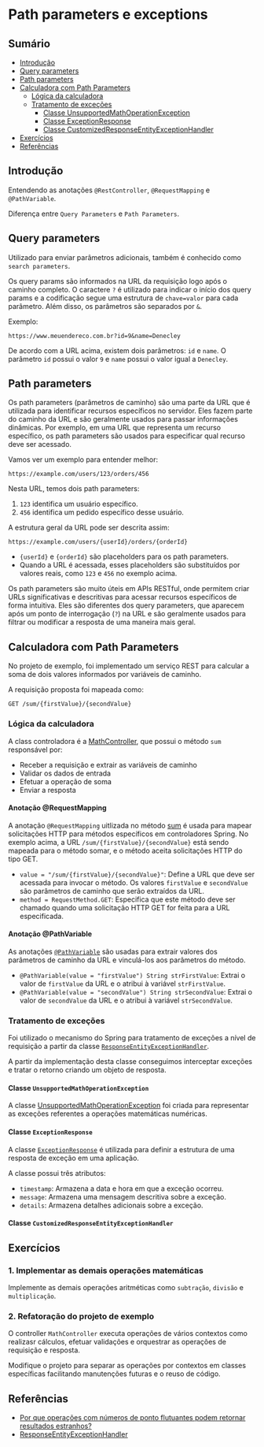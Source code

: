 # Path parameters e exceptions

## Sumário
- [Introdução](#introdução)
- [Query parameters](#query-parameters)
- [Path parameters](#path-parameters)
- [Calculadora com Path Parameters](#calculadora-com-path-parameters)
  - [Lógica da calculadora](#lógica-da-calculadora)
  - [Tratamento de exceções](#tratamento-de-exceções)
    - [Classe UnsupportedMathOperationException](#classe-unsupportedmathoperationexception)
    - [Classe ExceptionResponse](#classe-exceptionresponse)
    - [Classe CustomizedResponseEntityExceptionHandler](#classe-customizedresponseentityexceptionhandler)
- [Exercícios](#exercícios)
- [Referências](#referências)

## Introdução
Entendendo as anotações `@RestController`, `@RequestMapping` e `@PathVariable`.

Diferença entre `Query Parameters` e `Path Parameters`.

## Query parameters
Utilizado para enviar parâmetros adicionais, também é conhecido como `search parameters`. 

Os query params são informados na URL da requisição logo após o caminho completo. O caractere `?` é utilizado para indicar o início dos query params e a codificação segue uma estrutura de `chave=valor` para cada parâmetro. Além disso, os parâmetros são separados por `&`.

Exemplo:
```
https://www.meuendereco.com.br?id=9&name=Denecley
```
De acordo com a URL acima, existem dois parâmetros: `id` e `name`. O parâmetro `id` possui o valor `9` e `name` possui o valor igual a `Denecley`.

## Path parameters
Os path parameters (parâmetros de caminho) são uma parte da URL que é utilizada para identificar recursos específicos no servidor. Eles fazem parte do caminho da URL e são geralmente usados para passar informações dinâmicas. Por exemplo, em uma URL que representa um recurso específico, os path parameters são usados para especificar qual recurso deve ser acessado.

Vamos ver um exemplo para entender melhor:

```
https://example.com/users/123/orders/456
```

Nesta URL, temos dois path parameters:
1. `123` identifica um usuário específico.
2. `456` identifica um pedido específico desse usuário.

A estrutura geral da URL pode ser descrita assim:

```
https://example.com/users/{userId}/orders/{orderId}
```

- `{userId}` e `{orderId}` são placeholders para os path parameters.
- Quando a URL é acessada, esses placeholders são substituídos por valores reais, como `123` e `456` no exemplo acima.

Os path parameters são muito úteis em APIs RESTful, onde permitem criar URLs significativas e descritivas para acessar recursos específicos de forma intuitiva. Eles são diferentes dos query parameters, que aparecem após um ponto de interrogação (`?`) na URL e são geralmente usados para filtrar ou modificar a resposta de uma maneira mais geral.

## Calculadora com Path Parameters

No projeto de exemplo, foi implementado um serviço REST para calcular a soma de dois valores informados por variáveis de caminho.

A requisição proposta foi mapeada como:
```
GET /sum/{firstValue}/{secondValue}
```

### Lógica da calculadora

A class controladora é a [MathController](./src/main/java/br/com/gomide/MathController.java), que possui o método `sum` responsável por:
- Receber a requisição e extrair as variáveis de caminho
- Validar os dados de entrada
- Efetuar a operação de soma
- Enviar a resposta

#### Anotação @RequestMapping

A anotação `@RequestMapping` uitlizada no método [sum](./src/main/java/br/com/gomide/MathController.java#L13) é usada para mapear solicitações HTTP para métodos específicos em controladores Spring. No exemplo acima, a URL `/sum/{firstValue}/{secondValue}` está sendo mapeada para o método somar, e o método aceita solicitações HTTP do tipo GET.

-	`value = "/sum/{firstValue}/{secondValue}"`: Define a URL que deve ser acessada para invocar o método. Os valores `firstValue` e `secondValue` são parâmetros de caminho que serão extraídos da URL.
-	`method = RequestMethod.GET`: Especifica que este método deve ser chamado quando uma solicitação HTTP GET for feita para a URL especificada.

#### Anotação @PathVariable

As anotações [`@PathVariable`](./src/main/java/br/com/gomide/MathController.java#L15) são usadas para extrair valores dos parâmetros de caminho da URL e vinculá-los aos parâmetros do método.

-	`@PathVariable(value = "firstValue") String strFirstValue`: Extrai o valor de `firstValue` da URL e o atribui à variável `strFirstValue`.
-	`@PathVariable(value = "secondValue") String strSecondValue`: Extrai o valor de `secondValue` da URL e o atribui à variável `strSecondValue`.

### Tratamento de exceções

Foi utilizado o mecanismo do Spring para tratamento de exceções a nível de requisição a partir da classe [`ResponseEntityExceptionHandler`](https://docs.spring.io/spring-framework/docs/current/javadoc-api/org/springframework/web/servlet/mvc/method/annotation/ResponseEntityExceptionHandler.html).

A partir da implementação desta classe conseguimos interceptar exceções e tratar o retorno criando um objeto de resposta.

#### Classe `UnsupportedMathOperationException`

A classe [UnsupportedMathOperationException](./src/main/java/br/com/gomide/exceptions/UnsupportedMathOperationException.java) foi criada para representar as exceções referentes a operações matemáticas numéricas.

#### Classe `ExceptionResponse`

A classe [`ExceptionResponse`](./src/main/java/br/com/gomide/exceptions/ExceptionResponse.java) é utilizada para definir a estrutura de uma resposta de exceção em uma aplicação.

A classe possui três atributos:

-	`timestamp`: Armazena a data e hora em que a exceção ocorreu.
-	`message`: Armazena uma mensagem descritiva sobre a exceção.
-	`details`: Armazena detalhes adicionais sobre a exceção.

#### Classe `CustomizedResponseEntityExceptionHandler`

## Exercícios

### 1. Implementar as demais operações matemáticas

Implemente as demais operações aritméticas como `subtração`, `divisão` e `multiplicação`.

### 2. Refatoração do projeto de exemplo

O controller `MathController` executa operações de vários contextos como realizasr cálculos, efetuar validações e orquestrar as operações de requisição e resposta.

Modifique o projeto para separar as operações por contextos em classes específicas facilitando manutenções futuras e o reuso de código.

## Referências
- [Por que operações com números de ponto flutuantes podem retornar resultados estranhos?](https://floating-point-gui.de/basic/)
- [ResponseEntityExceptionHandler](https://docs.spring.io/spring-framework/docs/current/javadoc-api/org/springframework/web/servlet/mvc/method/annotation/ResponseEntityExceptionHandler.html)